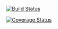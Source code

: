 [![Build Status](https://travis-ci.org/tamilynchen/cs207test.svg?branch=master)](https://travis-ci.org/tamilynchen/cs207test.svg?branch=master)

[![Coverage Status](https://codecov.io/gh/tamilynchen/cs207test/branch/master/graph/badge.svg)](https://codecov.io/gh/tamilynchen/cs207test) 
